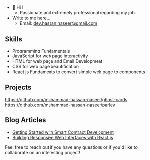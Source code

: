 #
- 👋 Hi !
  - Passionate and extremely professional regarding my job.
- Write to me here...
  - Email: dev.hassan.naseer@gmail.com

## Skills

- Programming Fundamentals
- JavaScript for web page interactivity
- HTML for web page and Email Development
- CSS for web page beautification
- React js Fundaments to convert simple web page to components

## Projects

https://github.com/muhammad-hassan-naseer/ghost-cards
https://github.com/muhammad-hassan-naseer/parley

## Blog Articles

- [Getting Started with Smart Contract Development](https://example.com/getting-started-with-smart-contracts)
- [Building Responsive Web Interfaces with React.js](https://example.com/react-responsive-web-interfaces)

Feel free to reach out if you have any questions or if you'd like to collaborate on an interesting project!
